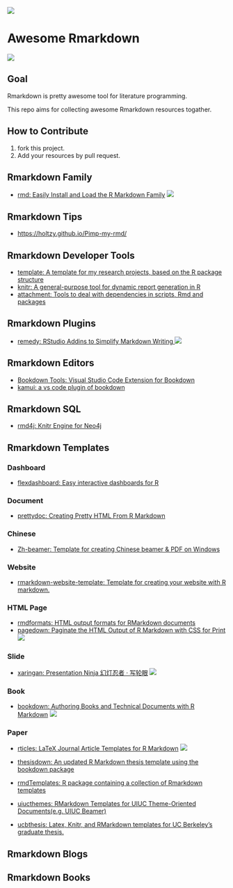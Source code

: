 ![](https://image-static.segmentfault.com/287/168/2871686611-57c533596a560)

# Awesome Rmarkdown

![](https://camo.githubusercontent.com/1997c7e760b163a61aba3a2c98f21be8c524be29/68747470733a2f2f617765736f6d652e72652f62616467652e737667)

## Goal

Rmarkdown is pretty awesome tool for literature programming.

This repo aims for collecting awesome Rmarkdown resources togather.

## How to Contribute

1. fork this project.
2. Add your resources by pull request.

## Rmarkdown Family

+ [rmd: Easily Install and Load the R Markdown Family](https://github.com/pzhaonet/rmd) ![](https://camo.githubusercontent.com/ce6af9be9893327f16bfc61b857ab47e8639eab3/687474703a2f2f6372616e6c6f67732e722d706b672e6f72672f6261646765732f6772616e642d746f74616c2f726d64)


## Rmarkdown Tips

* https://holtzy.github.io/Pimp-my-rmd/

## Rmarkdown Developer Tools

+ [template: A template for my research projects, based on the R package structure](https://github.com/cboettig/template)
+ [knitr: A general-purpose tool for dynamic report generation in R ](https://github.com/yihui/knitr)
+ [attachment: 
Tools to deal with dependencies in scripts, Rmd and packages](https://github.com/ThinkR-open/attachment)

## Rmarkdown Plugins

+  [remedy: RStudio Addins to Simplify Markdown Writing ](https://github.com/ThinkR-open/remedy) ![](https://camo.githubusercontent.com/73957f886d9c8f29cdec1fdcab32d5d727406acb/687474703a2f2f6372616e6c6f67732e722d706b672e6f72672f6261646765732f72656d656479)

## Rmarkdown Editors

* [Bookdown Tools: Visual Studio Code Extension for Bookdown](https://marketplace.visualstudio.com/items?itemName=notZaki.vscode-bookdown)
* [kamui: a vs code plugin of bookdown](https://github.com/ZhangYet/kamui)

## Rmarkdown SQL

+ [rmd4j: Knitr Engine for Neo4j](https://github.com/neo4j-rstats/rmd4j)

## Rmarkdown Templates

### Dashboard

+ [flexdashboard: Easy interactive dashboards for R](https://github.com/rstudio/flexdashboard)

### Document

+ [prettydoc: Creating Pretty HTML From R Markdown](http://yixuan.cos.name/prettydoc/)

### Chinese

+ [Zh-beamer: Template for creating Chinese beamer & PDF on Windows](https://github.com/BruceZhaoR/Zh-beamer)

### Website

+ [rmarkdown-website-template: Template for creating your website with R markdown.](https://github.com/privefl/rmarkdown-website-template)

### HTML Page

+ [rmdformats: HTML output formats for RMarkdown documents](https://github.com/juba/rmdformats)
+ [pagedown: Paginate the HTML Output of R Markdown with CSS for Print](https://github.com/rstudio/pagedown) ![](https://camo.githubusercontent.com/3eaae45724be1b7b65d2f53f485a00153794cb57/68747470733a2f2f6372616e6c6f67732e722d706b672e6f72672f6261646765732f70616765646f776e) 

### Slide

+ [xaringan: Presentation Ninja 幻灯忍者 · 写轮眼](https://github.com/yihui/xaringan) ![](https://camo.githubusercontent.com/d8cc9494b62517414e1ad14ca779fab9b43ad3b3/68747470733a2f2f6372616e6c6f67732e722d706b672e6f72672f6261646765732f786172696e67616e)

### Book

+ [bookdown: Authoring Books and Technical Documents with R Markdown](https://github.com/rstudio/bookdown) ![](https://camo.githubusercontent.com/fc70b6d766dc92e893fa58088510061337b48ce5/68747470733a2f2f6372616e6c6f67732e722d706b672e6f72672f6261646765732f626f6f6b646f776e) 

### Paper

+ [rticles: LaTeX Journal Article Templates for R Markdown](https://github.com/rstudio/rticles) ![](https://camo.githubusercontent.com/e6fd39f323ae2c411d996b8713237983dc0a7134/68747470733a2f2f6372616e6c6f67732e722d706b672e6f72672f6261646765732f727469636c6573)
+ [thesisdown: An updated R Markdown thesis template using the bookdown package](https://github.com/ismayc/thesisdown)
+ [rmdTemplates: R package containing a collection of Rmarkdown templates ](https://github.com/Pakillo/rmdTemplates)

+ [uiucthemes: RMarkdown Templates for UIUC Theme-Oriented Documents(e.g. UIUC Beamer) ](https://github.com/coatless/uiucthemes)
+ [ucbthesis: Latex, Knitr, and RMarkdown templates for UC Berkeley’s graduate thesis.](https://cran.r-project.org/web/packages/ucbthesis/index.html)


## Rmarkdown Blogs

## Rmarkdown Books


